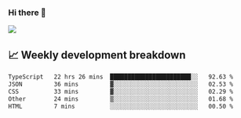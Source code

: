 ### Hi there 👋
<img align="center" src="https://github-readme-stats.vercel.app/api?username=Tumao727&show_icons=true&hide_title=true&theme=dracula" />


## 📈 Weekly development breakdown
<!--START_SECTION:waka-->

```txt
TypeScript   22 hrs 26 mins  ███████████████████████░░   92.63 %
JSON         36 mins         ▓░░░░░░░░░░░░░░░░░░░░░░░░   02.53 %
CSS          33 mins         ▓░░░░░░░░░░░░░░░░░░░░░░░░   02.29 %
Other        24 mins         ▒░░░░░░░░░░░░░░░░░░░░░░░░   01.68 %
HTML         7 mins          ░░░░░░░░░░░░░░░░░░░░░░░░░   00.50 %
```

<!--END_SECTION:waka-->
